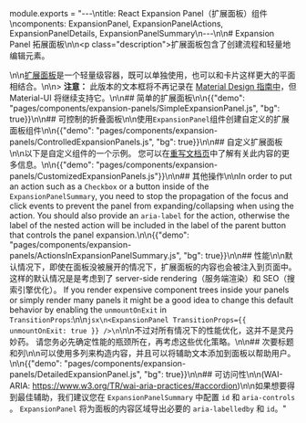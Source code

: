 module.exports = "---\ntitle: React Expansion Panel（扩展面板）组件\ncomponents: ExpansionPanel, ExpansionPanelActions, ExpansionPanelDetails, ExpansionPanelSummary\n---\n\n# Expansion Panel 拓展面板\n\n<p class=\"description\">扩展面板包含了创建流程和轻量地编辑元素。</p>\n\n[扩展面板](https://material.io/archive/guidelines/components/expansion-panels.html)是一个轻量级容器，既可以单独使用，也可以和卡片这样更大的平面相结合。\n\n> **注意：** 此版本的文本框将不再记录在 [Material Design 指南中](https://material.io/)，但 Material-UI 将继续支持它。\n\n## 简单的扩展面板\n\n{{\"demo\": \"pages/components/expansion-panels/SimpleExpansionPanel.js\", \"bg\": true}}\n\n## 可控制的折叠面板\n\n使用` ExpansionPanel `组件创建自定义的扩展面板组件\n\n{{\"demo\": \"pages/components/expansion-panels/ControlledExpansionPanels.js\", \"bg\": true}}\n\n## 自定义扩展面板\n\n以下是自定义组件的一个示例。 您可以在[重写文档页](/customization/components/)中了解有关此内容的更多信息。\n\n{{\"demo\": \"pages/components/expansion-panels/CustomizedExpansionPanels.js\"}}\n\n## 其他操作\n\nIn order to put an action such as a `Checkbox` or a button inside of the `ExpansionPanelSummary`, you need to stop the propagation of the focus and click events to prevent the panel from expanding/collapsing when using the action. You should also provide an `aria-label` for the action, otherwise the label of the nested action will be included in the label of the parent button that controls the panel expansion.\n\n{{\"demo\": \"pages/components/expansion-panels/ActionsInExpansionPanelSummary.js\", \"bg\": true}}\n\n## 性能\n\n默认情况下，即使在面板没被展开的情况下，扩展面板的内容也会被注入到页面中。 这样的默认情况是是考虑到了 server-side rendering（服务端渲染）和 SEO（搜索引擎优化）。 If you render expensive component trees inside your panels or simply render many panels it might be a good idea to change this default behavior by enabling the `unmountOnExit` in `TransitionProps`:\n\n```jsx\n<ExpansionPanel TransitionProps={{ unmountOnExit: true }} />\n```\n\n不过对所有情况下的性能优化，这并不是灵丹妙药。 请您务必先确定性能的瓶颈所在，再考虑这些优化策略。\n\n## 次要标题和列\n\n可以使用多列来构造内容，并且可以将辅助文本添加到面板以帮助用户。\n\n{{\"demo\": \"pages/components/expansion-panels/DetailedExpansionPanel.js\", \"bg\": true}}\n\n## 可访问性\n\n(WAI-ARIA: https://www.w3.org/TR/wai-aria-practices/#accordion)\n\n如果想要得到最佳辅助，我们建议您在 `ExpansionPanelSummary` 中配置 `id` 和 `aria-controls` 。 `ExpansionPanel` 将为面板的内容区域导出必要的 `aria-labelledby` 和 `id`。"